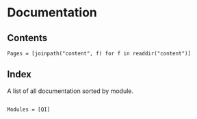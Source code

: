 # Documentation

## Contents

```@contents
Pages = [joinpath("content", f) for f in readdir("content")]
```

## Index

A list of all documentation sorted by module.

```@index
```


```@autodocs
Modules = [QI]
```
